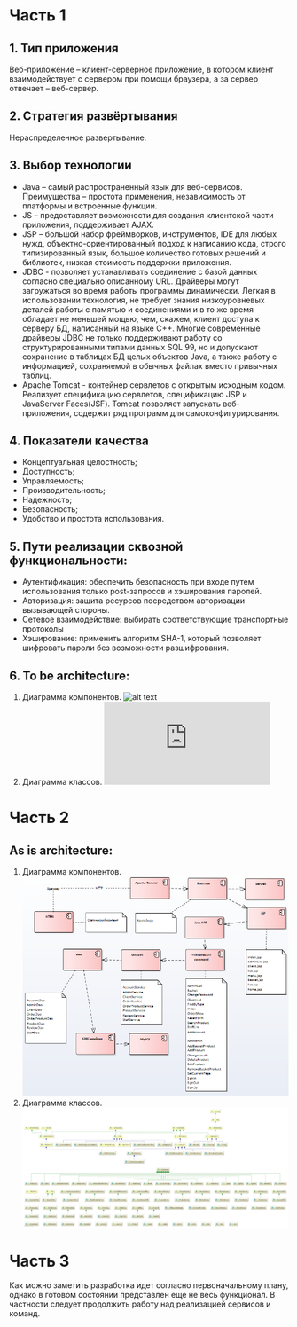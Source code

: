 ﻿# Часть 1
## 1.	Тип приложения
Веб-приложение – клиент-серверное приложение, в котором клиент взаимодействует с сервером при помощи браузера, а за сервер отвечает – веб-сервер.
## 2.	Стратегия развёртывания 
Нераспределенное развертывание.
## 3. Выбор технологии
  - Java – самый распространенный язык для веб-сервисов. Преимущества – простота применения, независимость от платформы и встроенные функции.
  - JS – предоставляет возможности для создания клиентской части приложения, поддерживает AJAX.
  - JSP – большой набор фреймворков, инструментов, IDE для любых нужд, объектно-ориентированный подход к написанию кода, строго типизированный язык, большое количество готовых решений и библиотек, низкая стоимость поддержки приложения.
  - JDBC - позволяет устанавливать соединение с базой данных согласно специально описанному URL. Драйверы могут загружаться во время работы программы динамически. Легкая в использовании технология, не требует знания низкоуровневых деталей работы с памятью и соединениями и в то же время обладает не меньшей мощью, чем, скажем, клиент доступа к серверу БД, написанный на языке C++. Многие современные драйверы JDBC не только поддерживают работу со структурированными типами данных SQL 99, но и допускают сохранение в таблицах БД целых объектов Java, а также работу с информацией, сохраняемой в обычных файлах вместо привычных таблиц.
  - Apache Tomcat - контейнер сервлетов с открытым исходным кодом. Реализует спецификацию сервлетов, спецификацию JSP и JavaServer Faces(JSF). Tomcat позволяет запускать веб-приложения, содержит ряд программ для самоконфигурирования.
## 4. Показатели качества
  - Концептуальная целостность;
  - Доступность;
  - Управляемость;
  - Производительность;
  - Надежность;
  - Безопасность;
  - Удобство и простота использования.
## 5.  Пути реализации сквозной функциональности: 
  - Аутентификация: обеспечить безопасность при входе путем использования только post-запросов и хэширования паролей.
  - Авторизация: защита ресурсов посредством авторизации вызывающей стороны.
  - Сетевое взаимодействие: выбирать соответствующие транспортные протоколы
  - Хэширование: применить алгоритм SHA-1, который позволяет шифровать пароли без возможности разшифрования.
 ## 6. To be architecture:
 1. Диаграмма компонентов.
![alt text](https://github.com/UladzislauVintsarevich550502/Cozy-corner/blob/master/docs/images/to_be.png)
2. Диаграмма классов.
![alt text](https://github.com/UladzislauVintsarevich550502/Cozy-corner/blob/master/docs/images/to_be_cd.pdf)
 # Часть 2
 ## As is architecture:
 1. Диаграмма компонентов.
 ![alt text](https://github.com/UladzislauVintsarevich550502/Cozy-corner/blob/master/docs/images/as_is.png)
 2. Диаграмма классов.
 ![alt text](https://github.com/UladzislauVintsarevich550502/Cozy-corner/blob/master/docs/images/cd.png)
 # Часть 3
  Как можно заметить разработка идет согласно первоначальному плану, однако в готовом состоянии представлен еще не весь функционал. В частности следует продолжить работу над реализацией сервисов и команд.  
